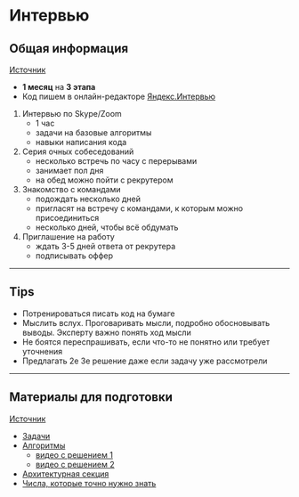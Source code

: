 # Интервью

## Общая информация

[Источник](https://yandex.ru/jobs/pages/ya-interview)

* **1 месяц** на **3 этапа**
* Код пишем в онлайн-редакторе [Яндекс.Интервью](https://code.yandex-team.ru/)

1. Интервью по Skype/Zoom
    * 1 час
    * задачи на базовые алгоритмы
    * навыки написания кода
2. Серия очных собеседований
    * несколько встречь по часу с перерывами
    * занимает пол дня
    * на обед можно пойти с рекрутером
3. Знакомство с командами
    * подождать несколько дней
    * пригласят на встречу с командами, к которым можно присоединиться
    * несколько дней, чтобы всё обдумать
4. Приглашение на работу
    * ждать 3-5 дней ответа от рекрутера
    * подписывать оффер

---

## Tips

* Потренироваться писать код на бумаге
* Мыслить вслух. Проговаривать мысли, подробно обосновывать выводы. Эксперту важно понять ход мысли
* Не боятся переспрашивать, если что-то не понятно или требует уточнения
* Предлагать 2е 3е решение даже если задачу уже рассмотрели

---

## Материалы для подготовки  

[Источник](https://yandex.ru/jobs/pages/dev_interview)

* [Задачи](https://contest.yandex.ru/contest/8458/enter/)
* [Алгоритмы](algorithms.md)
   * [видео с решением 1](https://www.youtube.com/watch?v=0yxjWwoZtLw)
  * [видео с решением 2](https://www.youtube.com/watch?v=zU-LndSG5RE)
* [Архитектурная секция](https://habr.com/ru/company/yandex/blog/564132/)
* [Числа, которые точно нужно знать](https://github.com/donnemartin/system-design-primer/blob/master/README.md#appendix) 


